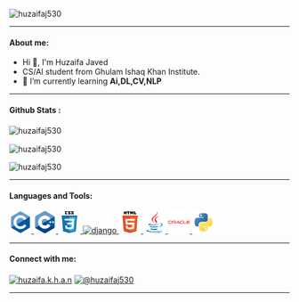 <p align="left"> <img src="https://komarev.com/ghpvc/?username=huzaifaj530&label=Profile%20views&color=blueviolet&style=flat" alt="huzaifaj530" /> </p>
<hr>
<h4>About me:</h4>

- Hi 👋, I'm Huzaifa Javed<br>
- CS/AI student from Ghulam Ishaq Khan Institute.
- 🌱 I’m currently learning **Ai,DL,CV,NLP**

<hr>

<h4>Github Stats :</h4>
<p><img align="center" src="https://github-readme-stats.vercel.app/api/top-langs?username=huzaifaj530&show_icons=true&theme=tokyonight&count_private=true" alt="huzaifaj530" /></p>


<p><img align="center" src="https://github-readme-stats.vercel.app/api?username=huzaifaj530&show_icons=true&locale=en&theme=tokyonight" alt="huzaifaj530" /></p>


<p><img align="center" src="https://github-readme-streak-stats.herokuapp.com/?user=huzaifaj530&theme=tokyonight" alt="huzaifaj530" /></p>

<hr>
<h4 align="left">Languages and Tools:</h4>
<p align="left"> <a href="https://www.cprogramming.com/" target="_blank" rel="noreferrer"> <img src="https://raw.githubusercontent.com/devicons/devicon/master/icons/c/c-original.svg" alt="c" width="40" height="40"/> </a> <a href="https://www.w3schools.com/cpp/" target="_blank" rel="noreferrer"> <img src="https://raw.githubusercontent.com/devicons/devicon/master/icons/cplusplus/cplusplus-original.svg" alt="cplusplus" width="40" height="40"/> </a> <a href="https://www.w3schools.com/css/" target="_blank" rel="noreferrer"> <img src="https://raw.githubusercontent.com/devicons/devicon/master/icons/css3/css3-original-wordmark.svg" alt="css3" width="40" height="40"/> </a> <a href="https://www.djangoproject.com/" target="_blank" rel="noreferrer"> <img src="https://cdn.worldvectorlogo.com/logos/django.svg" alt="django" width="40" height="40"/> </a> <a href="https://www.w3.org/html/" target="_blank" rel="noreferrer"> <img src="https://raw.githubusercontent.com/devicons/devicon/master/icons/html5/html5-original-wordmark.svg" alt="html5" width="40" height="40"/> </a> <a href="https://www.java.com" target="_blank" rel="noreferrer"> <img src="https://raw.githubusercontent.com/devicons/devicon/master/icons/java/java-original.svg" alt="java" width="40" height="40"/> </a> <a href="https://www.oracle.com/" target="_blank" rel="noreferrer"> <img src="https://raw.githubusercontent.com/devicons/devicon/master/icons/oracle/oracle-original.svg" alt="oracle" width="40" height="40"/> </a> <a href="https://www.python.org" target="_blank" rel="noreferrer"> <img src="https://raw.githubusercontent.com/devicons/devicon/master/icons/python/python-original.svg" alt="python" width="40" height="40"/> </a> </p>
<hr>



<h4 align="left">Connect with me:</h4>
<p align="left">
<a href="https://instagram.com/huzaifa.k.h.a.n" target="blank"><img align="center" src="https://raw.githubusercontent.com/rahuldkjain/github-profile-readme-generator/master/src/images/icons/Social/instagram.svg" alt="huzaifa.k.h.a.n" height="30" width="40" /></a>
<a href="https://www.youtube.com/channel/UCjAoqNwW8u4jCJrOaEW1UKw" target="blank"><img align="center" src="https://raw.githubusercontent.com/rahuldkjain/github-profile-readme-generator/master/src/images/icons/Social/youtube.svg" alt="@huzaifaj530" height="30" width="40" /></a>
</p>
<hr>
